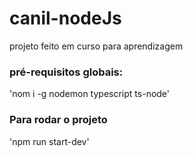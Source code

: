 # canil-nodeJs

projeto feito em curso para aprendizagem

### pré-requisitos globais:
'nom i -g nodemon typescript ts-node'

### Para rodar o projeto 
'npm run start-dev'

